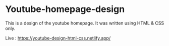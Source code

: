 # Youtube-homepage-design
This is a design of the youtube homepage. It was written using HTML &amp; CSS only.

Live : https://youtube-design-html-css.netlify.app/
